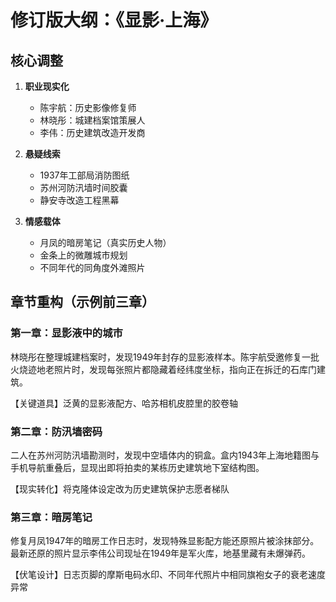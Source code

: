 # 修订版大纲：《显影·上海》

## 核心调整
1. **职业现实化**
   - 陈宇航：历史影像修复师
   - 林晓彤：城建档案馆策展人
   - 李伟：历史建筑改造开发商

2. **悬疑线索**
   - 1937年工部局消防图纸
   - 苏州河防汛墙时间胶囊
   - 静安寺改造工程黑幕

3. **情感载体**
   - 月凤的暗房笔记（真实历史人物）
   - 金条上的微雕城市规划
   - 不同年代的同角度外滩照片

## 章节重构（示例前三章）

### 第一章：显影液中的城市
林晓彤在整理城建档案时，发现1949年封存的显影液样本。陈宇航受邀修复一批火烧迹地老照片时，发现每张照片都隐藏着经纬度坐标，指向正在拆迁的石库门建筑。

【关键道具】泛黄的显影液配方、哈苏相机皮腔里的胶卷轴

### 第二章：防汛墙密码
二人在苏州河防汛墙勘测时，发现中空墙体内的铜盒。盒内1943年上海地籍图与手机导航重叠后，显现出即将拍卖的某栋历史建筑地下室结构图。

【现实转化】将克隆体设定改为历史建筑保护志愿者梯队

### 第三章：暗房笔记
修复月凤1947年的暗房工作日志时，发现特殊显影配方能还原照片被涂抹部分。最新还原的照片显示李伟公司现址在1949年是军火库，地基里藏有未爆弹药。

【伏笔设计】日志页脚的摩斯电码水印、不同年代照片中相同旗袍女子的衰老速度异常
